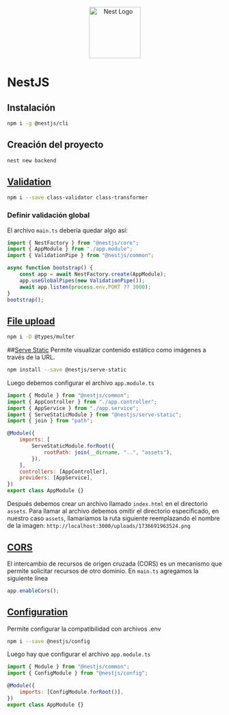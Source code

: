 <p align="center">
  <a href="http://nestjs.com/" target="blank"><img src="https://nestjs.com/img/logo-small.svg" width="120" alt="Nest Logo" /></a>
</p>

# NestJS

## Instalación

```bash
npm i -g @nestjs/cli
```

## Creación del proyecto

```bash
nest new backend
```

## [Validation](https://docs.nestjs.com/techniques/validation)

```bash
npm i --save class-validator class-transformer
```

### Definir validación global

El archivo `main.ts` debería quedar algo así:

```javascript
import { NestFactory } from "@nestjs/core";
import { AppModule } from "./app.module";
import { ValidationPipe } from "@nestjs/common";

async function bootstrap() {
    const app = await NestFactory.create(AppModule);
    app.useGlobalPipes(new ValidationPipe());
    await app.listen(process.env.PORT ?? 3000);
}
bootstrap();
```

## [File upload](https://docs.nestjs.com/techniques/file-upload)

```bash
npm i -D @types/multer
```

##[Serve Static](https://docs.nestjs.com/recipes/serve-static)
Permite visualizar contenido estático como imágenes a través de la URL.

```bash
npm install --save @nestjs/serve-static
```

Luego debemos configurar el archivo `app.module.ts`

```js
import { Module } from "@nestjs/common";
import { AppController } from "./app.controller";
import { AppService } from "./app.service";
import { ServeStaticModule } from "@nestjs/serve-static";
import { join } from "path";

@Module({
    imports: [
        ServeStaticModule.forRoot({
            rootPath: join(__dirname, "..", "assets"),
        }),
    ],
    controllers: [AppController],
    providers: [AppService],
})
export class AppModule {}
```

Después debemos crear un archivo llamado `index.html` en el directorio `assets`.
Para llamar al archivo debemos omitir el directorio especificado, en nuestro caso `assets`, llamaríamos la ruta siguiente reemplazando el nombre de la imagen:
`http://localhost:3000/uploads/1736691963524.png`

## [CORS](https://docs.nestjs.com/security/cors)

El intercambio de recursos de origen cruzada (CORS) es un mecanismo que permite solicitar recursos de otro dominio.
En `main.ts` agregamos la siguiente línea

```js
app.enableCors();
```

## [Configuration](https://docs.nestjs.com/techniques/configuration)

Permite configurar la compatibilidad con archivos .env

```bash
npm i --save @nestjs/config
```

Luego hay que configurar el archivo `app.module.ts`

```js
import { Module } from "@nestjs/common";
import { ConfigModule } from "@nestjs/config";

@Module({
    imports: [ConfigModule.forRoot()],
})
export class AppModule {}
```
